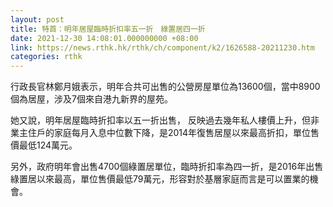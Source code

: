 ```yaml
---
layout: post
title: 特首：明年居屋臨時折扣率五一折　綠置居四一折
date: 2021-12-30 14:08:01.000000000 +08:00
link: https://news.rthk.hk/rthk/ch/component/k2/1626588-20211230.htm
categories: rthk
---
```


行政長官林鄭月娥表示，明年合共可出售的公營房屋單位為13600個，當中8900個為居屋，涉及7個來自港九新界的屋苑。

她又說，明年居屋臨時折扣率以五一折出售， 反映過去幾年私人樓價上升，但非業主住戶的家庭每月入息中位數下降，是2014年復售居屋以來最高折扣，單位售價最低124萬元。

另外，政府明年會出售4700個綠置居單位，臨時折扣率為四一折，是2016年出售綠置居以來最高，單位售價最低79萬元，形容對於基層家庭而言是可以置業的機會。
